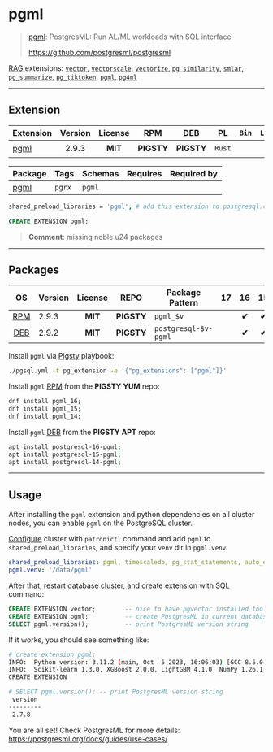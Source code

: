 # pgml


> [pgml](https://github.com/postgresml/postgresml): PostgresML: Run AL/ML workloads with SQL interface
>
> https://github.com/postgresml/postgresml





[RAG](/rag) extensions: [`vector`](/vector), [`vectorscale`](/vectorscale), [`vectorize`](/vectorize), [`pg_similarity`](/pg_similarity), [`smlar`](/smlar), [`pg_summarize`](/pg_summarize), [`pg_tiktoken`](/pg_tiktoken), [`pgml`](/pgml), [`pg4ml`](/pg4ml)


-------
## Extension


| Extension | Version | License | RPM | DEB | PL | `Bin` | `LOAD` | `DYLIB` | `DDL` | `TRUST` | `RELOC` |
|-----------|:-------:|:-------:|:---:|:---:|:--:|:-----:|:------:|:-------:|:-----:|:-------:|:-------:|
| [pgml](https://github.com/postgresml/postgresml) | 2.9.3 | **<span class="tcblue">MIT</span>** | **<span class="tcwarn">PIGSTY</span>** | **<span class="tcwarn">PIGSTY</span>** | `Rust` |  | <span class="tcred">❗</span> | <span class="tcblue">✔</span> | <span class="tcblue">✔</span> | <span class="tcwarn">✘</span> | <span class="tcwarn">✘</span> |



| Package | Tags | Schemas | Requires | Required by |
|---------|------|---------|----------|-------------|
| [pgml](/pgml) | `pgrx` | `pgml` |  |  |



```bash
shared_preload_libraries = 'pgml'; # add this extension to postgresql.conf
```



```sql
CREATE EXTENSION pgml;
```
> **Comment**: missing noble u24 packages
-----------


## Packages


| OS | Version | License | REPO | Package Pattern | 17 | 16 | 15 | 14 | 13 | 12 | Dependency |
|:--:|---------|:-------:|:----:|-----------------|:--:|:--:|:--:|:--:|:--:|:--:|------------|
| [RPM](/rpm) | 2.9.3 | **<span class="tcblue">MIT</span>** | **<span class="tcwarn">PIGSTY</span>** | `pgml_$v` |  | **<span class="tcwarn">✔</span>** | **<span class="tcwarn">✔</span>** | **<span class="tcwarn">✔</span>** |  |  |  |
| [DEB](/deb) | 2.9.2 | **<span class="tcblue">MIT</span>** | **<span class="tcwarn">PIGSTY</span>** | `postgresql-$v-pgml` |  | **<span class="tcwarn">✔</span>** | **<span class="tcwarn">✔</span>** | **<span class="tcwarn">✔</span>** |  |  |  |



Install `pgml` via [Pigsty](https://pigsty.cc/docs/pgext/usage/install/) playbook:

```bash
./pgsql.yml -t pg_extension -e '{"pg_extensions": ["pgml"]}'
```


Install `pgml` [RPM](/rpm) from the **<span class="tcwarn">PIGSTY</span>** **YUM** repo:

```bash
dnf install pgml_16;
dnf install pgml_15;
dnf install pgml_14;
```


Install `pgml` [DEB](/deb) from the **<span class="tcwarn">PIGSTY</span>** **APT** repo:

```bash
apt install postgresql-16-pgml;
apt install postgresql-15-pgml;
apt install postgresql-14-pgml;
```






--------

## Usage


After installing the `pgml` extension and python dependencies on all cluster nodes, you can enable `pgml` on the PostgreSQL cluster.

[Configure](https://pigsty.io/docs/pgsql/admin/#config-cluster) cluster with `patronictl` command and add `pgml` to `shared_preload_libraries`, and specify your `venv` dir in `pgml.venv`:

```yaml
shared_preload_libraries: pgml, timescaledb, pg_stat_statements, auto_explain
pgml.venv: '/data/pgml'
```

After that, restart database cluster, and create extension with SQL command:

```sql
CREATE EXTENSION vector;        -- nice to have pgvector installed too!
CREATE EXTENSION pgml;          -- create PostgresML in current database
SELECT pgml.version();          -- print PostgresML version string
```

If it works, you should see something like:

```bash
# create extension pgml;
INFO:  Python version: 3.11.2 (main, Oct  5 2023, 16:06:03) [GCC 8.5.0 20210514 (Red Hat 8.5.0-18)]
INFO:  Scikit-learn 1.3.0, XGBoost 2.0.0, LightGBM 4.1.0, NumPy 1.26.1
CREATE EXTENSION

# SELECT pgml.version(); -- print PostgresML version string
 version
---------
 2.7.8
```

You are all set! Check PostgresML for more details: https://postgresml.org/docs/guides/use-cases/




